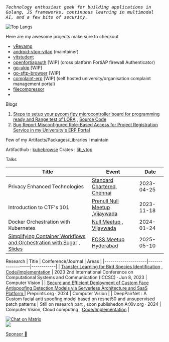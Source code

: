 <samp><i> Technology enthusiast geek for building applications in Golang, JS frameworks, continuous learning in multimodal AI, and a few bits of security.</i></samp>



![Top Langs](https://github-readme-stats.vercel.app/api/top-langs/?username=sanjay7178&layout=compact)


Here are my awesome projects make sure to checkout 
- [vRevamp](https://github.com/sanjay7178/vRevamp )
- [android-vtop-vitap](https://github.com/sanjay7178/android-vtop-vitap) (maintainer)
- [vitstudent](https://github.com/sanjay7178/vitstudent)
- [openfortiapauth](https://github.com/sanjay7178/openfortiapauth) [WIP] (cross platform FortiAP firewall Authenticator)
- [go-ukip](https://github.com/sanjay7178/go-ukip) [WIP]
- [go-sftp-browser](https://github.com/sanjay7178/go-sftp-browser) [WIP]
- [complaint-erp](https://github.com/sanjay7178/complaint-erp) [WIP] (self hosted university/organisation complaint management portal)
- [filecompressor](https://github.com/sanjay7178/filecompressor) 
- 

Blogs
1. [Steps to setup your pycom fipy microcontroller board for programming ready and Range test of LORA](https://medium.com/@saisanjay7660/steps-to-setup-your-pycom-fipy-microcontroller-board-for-programming-ready-and-range-test-of-lora-480b3ee9f26b) , [Source Code](https://github.com/sanjay7178/fipy-range-lora)
2. [Bug Report Misconfigured Role-Based Access for Project Registration Service in my University's ERP Portal](https://sanjay7178.github.io/blog/posts/misconfigured-role-based-access-erp-portal)

Few of my Artifacts/Packages/Libraries I maintain

Artifacthub : [kubebrowse](https://artifacthub.io/packages/helm/kubebrowse/kubebrowse)
Crates : [lib_vtop](https://crates.io/crates/lib_vtop)

Talks 

| Title               | Event            | Date       |
|---------------------|------------------|------------|
| Privacy Enhanced Technologies              | [Standard Chartered, Chennai](https://www.linkedin.com/posts/sai-sanjay-kottakota-9648bb233_privacyenhancedtechnologies-adversarialattacks-activity-7073359490414235648-UMhf?utm_source=share&utm_medium=member_desktop)   | 2023-04-25 |
| Introduction to CTF's 101              | [Prenull Null Meetup ,Vijaywada](https://null.community/events/945-vijayawada-null-ctf)        | 2023-11-18 |
| Docker Orchestration with Kubernetes             | [Null Meetup , Vijaywada ](https://null.community/events/970-vijayawada-null-vja-monthly-meetup)       | 2024-01-24 |
| [Simplifying Container Workflows and Orchestration with Sugar](https://fossunited.org/c/hyderabad/2025-apr/cfp/3cvk203l1o) , [Slides](https://docs.google.com/presentation/d/1JJBFckFq8SiTeP-JOWrPQhoUGYROhEWPrAigiw71LS8/edit?usp=sharing)   | [FOSS Meetup Hyderabad](https://fossunited.org/c/hyderabad/2025-apr) | 2025-05-10 | 

Research
| Title               | Conference/Journal | Areas       |
|---------------------|-------------------|------------|
| [Transfer Learning for Bird Species Identification](https://ieeexplore.ieee.org/document/10142979) , [Code/Implementation](https://github.com/sanjay7178/iot-esp32-cam)           | 2023 2nd International Conference on Computational Systems and Communication (ICCSC) · Jun 8, 2023         | Computer Vision |
| [Secure and Efficient Deployment of Custom Face Antispoofing Detection Models via Serverless Architecture and SaaS Platform ](https://www.preprints.org/manuscript/202409.0740/v1)        | Preprints.org · 2024      | Computer Vision |
| DeepPairNet : A Custom facial anti spoofing model based on resnet50 and unsupervised patch patterns           | Still on research part , soon publishedon ArXiv.org · 2024        | Computer Vision, Cloud computing , [Code/Implementation](https://github.com/DeepBinder-main/patch_light) |

[![Chat on Matrix](https://matrix.to/img/matrix-badge.svg)](https://matrix.to/#/sanjay7178:matrix.org)  
![](https://komarev.com/ghpvc/?username=sanjay7178)
<br>

[Sponsor 🤎](https://github.com/sponsors/sanjay7178)
